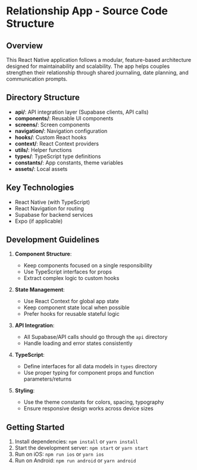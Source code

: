 # Relationship App - Source Code Structure

## Overview

This React Native application follows a modular, feature-based architecture designed for maintainability and scalability. The app helps couples strengthen their relationship through shared journaling, date planning, and communication prompts.

## Directory Structure

- **api/**: API integration layer (Supabase clients, API calls)
- **components/**: Reusable UI components
- **screens/**: Screen components
- **navigation/**: Navigation configuration  
- **hooks/**: Custom React hooks
- **context/**: React Context providers
- **utils/**: Helper functions
- **types/**: TypeScript type definitions
- **constants/**: App constants, theme variables
- **assets/**: Local assets

## Key Technologies

- React Native (with TypeScript)
- React Navigation for routing
- Supabase for backend services
- Expo (if applicable)

## Development Guidelines

1. **Component Structure**:
   - Keep components focused on a single responsibility
   - Use TypeScript interfaces for props
   - Extract complex logic to custom hooks

2. **State Management**:
   - Use React Context for global app state
   - Keep component state local when possible
   - Prefer hooks for reusable stateful logic

3. **API Integration**:
   - All Supabase/API calls should go through the `api` directory
   - Handle loading and error states consistently

4. **TypeScript**:
   - Define interfaces for all data models in `types` directory
   - Use proper typing for component props and function parameters/returns

5. **Styling**:
   - Use the theme constants for colors, spacing, typography
   - Ensure responsive design works across device sizes

## Getting Started

1. Install dependencies: `npm install` or `yarn install`
2. Start the development server: `npm start` or `yarn start`
3. Run on iOS: `npm run ios` or `yarn ios`
4. Run on Android: `npm run android` or `yarn android` 